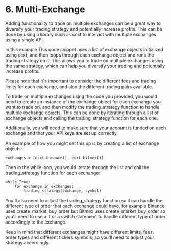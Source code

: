 # 6. Multi-Exchange

Adding functionality to trade on multiple exchanges can be a great way to diversify your trading strategy and potentially increase profits. This can be done by using a library such as ccxt to interact with multiple exchanges using a single API.

In this example This code snippet uses a list of exchange objects initialized using ccxt, and then loops through each exchange object and runs the trading strategy on it. This allows you to trade on multiple exchanges using the same strategy, which can help you diversify your trading and potentially increase profits.

Please note that it's important to consider the different fees and trading limits for each exchange, and also the different trading pairs available.

To trade on multiple exchanges using the code you provided, you would need to create an instance of the exchange object for each exchange you want to trade on, and then modify the trading_strategy function to handle multiple exchange objects. This can be done by iterating through a list of exchange objects and calling the trading_strategy function for each one.

Additionally, you will need to make sure that your account is funded on each exchange and that your API keys are set up correctly.

An example of how you might set this up is by creating a list of exchange objects:

```
exchanges = [ccxt.binance(), ccxt.bitmex()]
```

Then in the while loop, you would iterate through the list and call the trading_strategy function for each exchange:

```
while True:
    for exchange in exchanges:
        trading_strategy(exchange, symbol)
```
You'll also need to adjust the trading_strategy function so it can handle the different type of order that each exchange could have, for example Binance uses create_market_buy_order but Bitmex uses create_market_buy_order so you'll need to use a if or a switch statement to handle different type of order accordingly to the exchange.

Keep in mind that different exchanges might have different limits, fees, order types and different tickers symbols, so you'll need to adjust your strategy accordingly.
